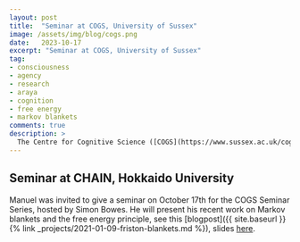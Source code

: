 ```yaml
---
layout: post
title:  "Seminar at COGS, University of Sussex"
image: /assets/img/blog/cogs.png
date:   2023-10-17
excerpt: "Seminar at COGS, University of Sussex"
tag:
- consciousness
- agency
- research
- araya
- cognition
- free energy
- markov blankets
comments: true
description: >
  The Centre for Cognitive Science ([COGS](https://www.sussex.ac.uk/cogs/)), University of Sussex, UK  COGS fosters interaction and collaboration among all those working in cognitive science at Sussex, including researchers and students in artificial intelligence, psychology, linguistics, neuroscience and philosophy. It is a pioneering, internationally recognised centre for interdisciplinary investigation into the nature of cognition, be it natural or artificial.
---
```



## Seminar at CHAIN, Hokkaido University

Manuel was invited to give a seminar on October 17th for the COGS Seminar Series, hosted by Simon Bowes. He will present his recent work on Markov blankets and the free energy principle, see this [blogpost]({{ site.baseurl }}{% link _projects/2021-01-09-friston-blankets.md %}), slides [here](/assets/pdf/presentations/COGSBrighton2023.pdf).